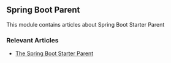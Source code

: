 ## Spring Boot Parent

This module contains articles about Spring Boot Starter Parent

### Relevant Articles

- [The Spring Boot Starter Parent](https://www.surya.com/spring-boot-starter-parent)
